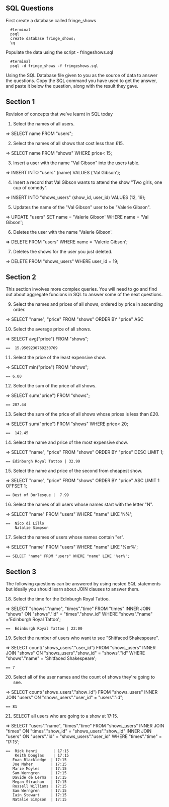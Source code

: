 ## SQL Questions

First create a database called fringe_shows
```
  #terminal
  psql
  create database fringe_shows;
  \q
```

Populate the data using the script - fringeshows.sql
```
  #terminal
  psql -d fringe_shows -f fringeshows.sql
```

Using the SQL Database file given to you as the source of data to answer the questions.  Copy the SQL command you have used to get the answer, and paste it below the question, along with the result they gave.


## Section 1

  Revision of concepts that we've learnt in SQL today

  1. Select the names of all users.

  => SELECT name FROM "users";

  2. Select the names of all shows that cost less than £15.

  => SELECT name FROM "shows" WHERE price< 15;

  3. Insert a user with the name "Val Gibson" into the users table.

  => INSERT INTO "users" (name) VALUES ('Val Gibson');

  4. Insert a record that Val Gibson wants to attend the show "Two girls, one cup of comedy".

  => INSERT INTO "shows_users" (show_id, user_id) VALUES (12, 19);

  5. Updates the name of the "Val Gibson" user to be "Valerie Gibson".

  => UPDATE "users" SET name = 'Valerie Gibson' WHERE name = 'Val Gibson';

  6. Deletes the user with the name 'Valerie Gibson'.

  => DELETE FROM "users" WHERE name = 'Valerie Gibson';

  7. Deletes the shows for the user you just deleted.

  => DELETE FROM "shows_users" WHERE user_id = 19;


## Section 2

  This section involves more complex queries.  You will need to go and find out about aggregate funcions in SQL to answer some of the next questions.

  9. Select the names and prices of all shows, ordered by price in ascending order.

  => SELECT "name", "price" FROM "shows" ORDER BY "price" ASC

  10. Select the average price of all shows.

  => SELECT avg("price") FROM "shows";  

    ==  15.9569230769230769

  11. Select the price of the least expensive show.

  => SELECT min("price") FROM "shows";

    == 6.00

  12. Select the sum of the price of all shows.

  => SELECT sum("price") FROM "shows";

    == 207.44

  13. Select the sum of the price of all shows whose prices is less than £20.

  => SELECT sum("price") FROM "shows" WHERE price< 20;

    ==  142.45

  14. Select the name and price of the most expensive show.

  => SELECT "name", "price" FROM "shows" ORDER BY "price" DESC LIMIT 1;

    == Edinburgh Royal Tattoo | 32.99

  15. Select the name and price of the second from cheapest show.

  => SELECT "name", "price" FROM "shows" ORDER BY "price" ASC LIMIT 1 OFFSET 1;

    == Best of Burlesque |  7.99

  16. Select the names of all users whose names start with the letter "N".

  => SELECT "name" FROM "users" WHERE "name" LIKE 'N%';

    ==  Nico di Lillo
        Natalie Simpson

  17. Select the names of users whose names contain "er".

  => SELECT "name" FROM "users" WHERE "name" LIKE '%er%';

    == SELECT "name" FROM "users" WHERE "name" LIKE '%er%';


## Section 3

  The following questions can be answered by using nested SQL statements but ideally you should learn about JOIN clauses to answer them.

  18. Select the time for the Edinburgh Royal Tattoo.

  => SELECT "shows"."name", "times"."time" FROM "times" INNER JOIN "shows" ON "shows"."id" = "times"."show_id" WHERE "shows"."name" ='Edinburgh Royal Tattoo';

    ==  Edinburgh Royal Tattoo | 22:00

  19. Select the number of users who want to see "Shitfaced Shakespeare".

  => SELECT count("shows_users"."user_id") FROM "shows_users" INNER JOIN "shows" ON "shows_users"."show_id" = "shows"."id" WHERE "shows"."name" = 'Shitfaced Shakespeare';

    == 7

  20. Select all of the user names and the count of shows they're going to see.

  => SELECT count("shows_users"."show_id") FROM "shows_users" INNER JOIN "users" ON "shows_users"."user_id" = "users"."id";

    == 81

  21. SELECT all users who are going to a show at 17:15.

  => SELECT "users"."name", "times"."time" FROM "shows_users" INNER JOIN "times" ON "times"."show_id" = "shows_users"."show_id" INNER JOIN "users" ON "users"."id" = "shows_users"."user_id" WHERE "times"."time" = '17:15';

    ==  Rick Henri       | 17:15
        Keith Douglas    | 17:15
       Euan Blackledge  | 17:15
       Joe Maher        | 17:15
       Marie Moyles     | 17:15
       Sam Werngren     | 17:15
       Davide de Lerma  | 17:15
       Megan Strachan   | 17:15
       Russell Williams | 17:15
       Sam Werngren     | 17:15
       Iain Stewart     | 17:15
       Natalie Simpson  | 17:15
